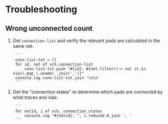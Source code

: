 # Troubleshooting 

## Wrong unconnected count

1. Get `connection-list` and verify the relevant pads are calculated in the same net: 

        ```
        conn-list-txt = []
        for id, net of sch.connection-list
            conn-list-txt.push "#{id}: #{net.filter((-> not it.is-via)).map (.uname) .join(',')}"
        console.log conn-list-txt.join '\n\n'
        ```

2. Get the "connection states" to determine which pads are connected by what traces and vias:

        ```
        for netid, i of sch._connection_states
            console.log "#{netid}: ", i.reduced.0.join ', '
        ```

